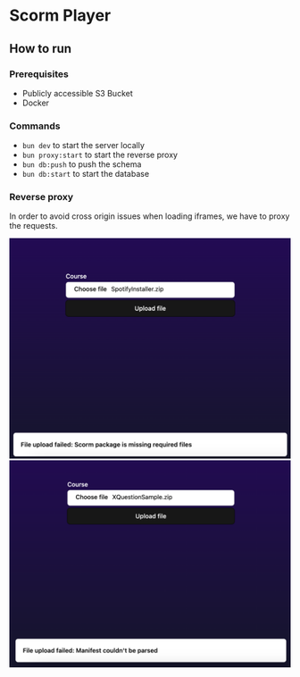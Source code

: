 # Scorm Player

## How to run

### Prerequisites

* Publicly accessible S3 Bucket
* Docker

### Commands

* `bun dev` to start the server locally
* `bun proxy:start` to start the reverse proxy
* `bun db:push` to push the schema
* `bun db:start` to start the database

### Reverse proxy

In order to avoid cross origin issues when loading iframes, we have to proxy the requests.

![Scorm package is missing required files](images/missing_required_files.png)
![Manifest couldn't be parsed](images/manifest_couldnt_be_parsed.png)